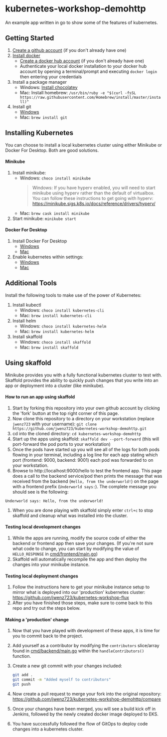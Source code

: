 # kubernetes-workshop-demohttp

An example app written in go to show some of the features of kubernetes.

## Getting Started

1. [Create a github account](https://github.com/join?source=header-home) (if you don't already have one)
1. [Install docker](https://hub.docker.com/?overlay=onboarding)
    * [Create a docker hub account](https://hub.docker.com/signup?next=%2F%3Fref%3Dlogin) (if you don't already have one)
    * Authenticate your local docker installation to your docker hub account by opening a terminal/prompt and executing 
    `docker login` then entering your credentials
1. Install a package manager
    * Windows: [Install chocolatey](https://chocolatey.org/docs/installation#installing-chocolatey)
    * Mac: Install homebrew: `/usr/bin/ruby -e "$(curl -fsSL https://raw.githubusercontent.com/Homebrew/install/master/install)"`
1. Install git
    * [Windows](https://git-scm.com/download/win)
    * Mac: `brew install git`

## Installing Kubernetes

You can choose to install a local kubernetes cluster using either Minikube or Docker For Desktop. Both are good solutions.

#### Minikube

1. Install minikube: 
    * Windows: `choco install minikube`
        > Windows: If you have hyperv enabled, you will need to start minikube using hyperv rather than the default of virtualbox. You can follow these instructions to get going with hyperv: https://minikube.sigs.k8s.io/docs/reference/drivers/hyperv/
    * Mac: `brew cask install minikube`
1. Start minikube: `minikube start`

#### Docker For Desktop

1. Install Docker For Desktop
    * [Windows](https://docs.docker.com/docker-for-windows/install/)
    * [Mac](https://docs.docker.com/docker-for-mac/install/)
1. Enable kubernetes within settings:
    * [Windows](https://docs.docker.com/docker-for-windows/#kubernetes)
    * [Mac](https://docs.docker.com/docker-for-mac/#kubernetes)

## Additional Tools

Install the following tools to make use of the power of Kubernetes:

1. Install kubectl
    * Windows: `choco install kubernetes-cli`
    * Mac: `brew install kubernetes-cli`
1. Install helm
    * Windows: `choco install kubernetes-helm`
    * Mac: `brew install kubernetes-helm`
1. Install skaffold
    * Windows: `choco install skaffold`
    * Mac: `brew install skaffold`

## Using skaffold

Minikube provides you with a fully functional kubernetes cluster to test with. Skaffold provides the ability to quickly
push changes that you write into an app or deployment into a cluster (like minikube).

#### How to run an app using skaffold

1. Start by forking this repository into your own github account by clicking the 'fork' button at the top right corner of this page.
1. Now clone this repository to a directory on your workstation (replace `jwenz723` with your username): `git clone https://github.com/jwenz723/kubernetes-workshop-demohttp.git`
1. cd into the cloned directory: `cd kubernetes-workshop-demohttp`
1. Start up the apps using skaffold: `skaffold dev --port-forward` (this will port-forward the pod ports to your workstation)
1. Once the pods have started up you will see all of the logs for both pods flowing in your terminal, including
a log line for each app stating which port (frontend: 9000, backend: 9001) each pod was forwarded to on your workstation.
1. Browse to http://localhost:9000/hello to test the frontend app. This page does a call to the backend service/pod then
prints the message that was received from the backend (`Hello, from the underworld!`) on the page with a frontend prefix
(`Underworld says:`). The complete message you should see is the following:

```text
Underworld says: Hello, from the underworld!
```

1. When you are done playing with skaffold simply enter `ctrl+c` to stop skaffold and cleanup what was installed into the cluster.

#### Testing local development changes

1. While the apps are running, modify the source code of either the backend or frontend app then save your changes. (If 
you're not sure what code to change, you can start by modifying the value of `HELLO_RESPONSE` in [cmd/frontend/main.go](/cmd/frontend/main.go)) 
1. Skaffold will automatically recompile the app and then deploy the changes into your minikube instance. 

#### Testing local deployment changes

1. Follow the instructions here to get your minikube instance setup to mirror what is deployed into our 'production' kubernetes
cluster: https://github.com/jwenz723/kubernetes-workshop-flux
1. After you have finished those steps, make sure to come back to this repo and try out the steps below.

#### Making a 'production' change

1. Now that you have played with development of these apps, it is time for you to commit back to the project.
1. Add yourself as a contributor by modifying the `contributors` slice/array found in 
[cmd/backend/main.go](/cmd/backend/main.go) within the `handleContributors()` function. 
1. Create a new git commit with your changes included:
 
    ```bash
    git add .
    git commit -m "Added myself to contributors"
    git push
    ```
   
1. Now create a pull request to merge your fork into the original repository: https://github.com/jwenz723/kubernetes-workshop-demohttp/compare
1. Once your changes have been merged, you will see a build kick off in Jenkins, followed by the newly created docker image deployed to EKS.
1. You have successfully followed the flow of GitOps to deploy code changes into a kubernetes cluster.
